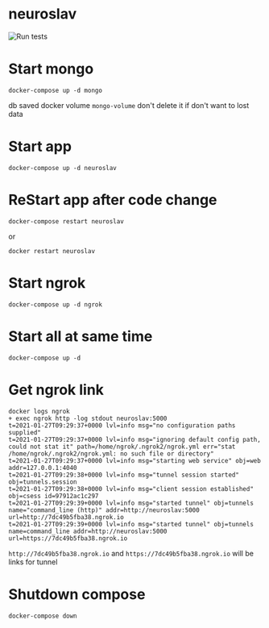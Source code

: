 # neuroslav

![Run tests](https://github.com/Goodsmileduck/neuroslav/workflows/Run%20tests/badge.svg)


# Start mongo


```
docker-compose up -d mongo
```
db saved docker volume `mongo-volume`
don't delete it if don't want to lost data


# Start app

```
docker-compose up -d neuroslav
```

# ReStart app after code change

```
docker-compose restart neuroslav
```
or
```
docker restart neuroslav
```


# Start ngrok

```
docker-compose up -d ngrok
```

# Start all at same time

```
docker-compose up -d
```

# Get ngrok link

```
docker logs ngrok
+ exec ngrok http -log stdout neuroslav:5000
t=2021-01-27T09:29:37+0000 lvl=info msg="no configuration paths supplied"
t=2021-01-27T09:29:37+0000 lvl=info msg="ignoring default config path, could not stat it" path=/home/ngrok/.ngrok2/ngrok.yml err="stat /home/ngrok/.ngrok2/ngrok.yml: no such file or directory"
t=2021-01-27T09:29:37+0000 lvl=info msg="starting web service" obj=web addr=127.0.0.1:4040
t=2021-01-27T09:29:38+0000 lvl=info msg="tunnel session started" obj=tunnels.session
t=2021-01-27T09:29:38+0000 lvl=info msg="client session established" obj=csess id=97912ac1c297
t=2021-01-27T09:29:39+0000 lvl=info msg="started tunnel" obj=tunnels name="command_line (http)" addr=http://neuroslav:5000 url=http://7dc49b5fba38.ngrok.io
t=2021-01-27T09:29:39+0000 lvl=info msg="started tunnel" obj=tunnels name=command_line addr=http://neuroslav:5000 url=https://7dc49b5fba38.ngrok.io
```


`http://7dc49b5fba38.ngrok.io` and  `https://7dc49b5fba38.ngrok.io` will be links for tunnel


# Shutdown compose

```
docker-compose down
```
